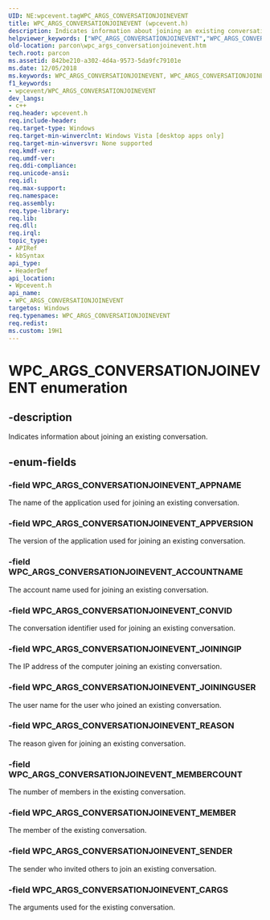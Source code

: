 ```yaml
---
UID: NE:wpcevent.tagWPC_ARGS_CONVERSATIONJOINEVENT
title: WPC_ARGS_CONVERSATIONJOINEVENT (wpcevent.h)
description: Indicates information about joining an existing conversation.helpviewer_keywords: ["WPC_ARGS_CONVERSATIONJOINEVENT","WPC_ARGS_CONVERSATIONJOINEVENT enumeration","WPC_ARGS_CONVERSATIONJOINEVENT_ACCOUNTNAME","WPC_ARGS_CONVERSATIONJOINEVENT_APPNAME","WPC_ARGS_CONVERSATIONJOINEVENT_APPVERSION","WPC_ARGS_CONVERSATIONJOINEVENT_CARGS","WPC_ARGS_CONVERSATIONJOINEVENT_CONVID","WPC_ARGS_CONVERSATIONJOINEVENT_JOININGIP","WPC_ARGS_CONVERSATIONJOINEVENT_JOININGUSER","WPC_ARGS_CONVERSATIONJOINEVENT_MEMBER","WPC_ARGS_CONVERSATIONJOINEVENT_MEMBERCOUNT","WPC_ARGS_CONVERSATIONJOINEVENT_REASON","WPC_ARGS_CONVERSATIONJOINEVENT_SENDER","parcon.wpc_args_conversationjoinevent","wpcevent/WPC_ARGS_CONVERSATIONJOINEVENT","wpcevent/WPC_ARGS_CONVERSATIONJOINEVENT_ACCOUNTNAME","wpcevent/WPC_ARGS_CONVERSATIONJOINEVENT_APPNAME","wpcevent/WPC_ARGS_CONVERSATIONJOINEVENT_APPVERSION","wpcevent/WPC_ARGS_CONVERSATIONJOINEVENT_CARGS","wpcevent/WPC_ARGS_CONVERSATIONJOINEVENT_CONVID","wpcevent/WPC_ARGS_CONVERSATIONJOINEVENT_JOININGIP","wpcevent/WPC_ARGS_CONVERSATIONJOINEVENT_JOININGUSER","wpcevent/WPC_ARGS_CONVERSATIONJOINEVENT_MEMBER","wpcevent/WPC_ARGS_CONVERSATIONJOINEVENT_MEMBERCOUNT","wpcevent/WPC_ARGS_CONVERSATIONJOINEVENT_REASON","wpcevent/WPC_ARGS_CONVERSATIONJOINEVENT_SENDER"]
old-location: parcon\wpc_args_conversationjoinevent.htm
tech.root: parcon
ms.assetid: 842be210-a302-4d4a-9573-5da9fc79101e
ms.date: 12/05/2018
ms.keywords: WPC_ARGS_CONVERSATIONJOINEVENT, WPC_ARGS_CONVERSATIONJOINEVENT enumeration, WPC_ARGS_CONVERSATIONJOINEVENT_ACCOUNTNAME, WPC_ARGS_CONVERSATIONJOINEVENT_APPNAME, WPC_ARGS_CONVERSATIONJOINEVENT_APPVERSION, WPC_ARGS_CONVERSATIONJOINEVENT_CARGS, WPC_ARGS_CONVERSATIONJOINEVENT_CONVID, WPC_ARGS_CONVERSATIONJOINEVENT_JOININGIP, WPC_ARGS_CONVERSATIONJOINEVENT_JOININGUSER, WPC_ARGS_CONVERSATIONJOINEVENT_MEMBER, WPC_ARGS_CONVERSATIONJOINEVENT_MEMBERCOUNT, WPC_ARGS_CONVERSATIONJOINEVENT_REASON, WPC_ARGS_CONVERSATIONJOINEVENT_SENDER, parcon.wpc_args_conversationjoinevent, wpcevent/WPC_ARGS_CONVERSATIONJOINEVENT, wpcevent/WPC_ARGS_CONVERSATIONJOINEVENT_ACCOUNTNAME, wpcevent/WPC_ARGS_CONVERSATIONJOINEVENT_APPNAME, wpcevent/WPC_ARGS_CONVERSATIONJOINEVENT_APPVERSION, wpcevent/WPC_ARGS_CONVERSATIONJOINEVENT_CARGS, wpcevent/WPC_ARGS_CONVERSATIONJOINEVENT_CONVID, wpcevent/WPC_ARGS_CONVERSATIONJOINEVENT_JOININGIP, wpcevent/WPC_ARGS_CONVERSATIONJOINEVENT_JOININGUSER, wpcevent/WPC_ARGS_CONVERSATIONJOINEVENT_MEMBER, wpcevent/WPC_ARGS_CONVERSATIONJOINEVENT_MEMBERCOUNT, wpcevent/WPC_ARGS_CONVERSATIONJOINEVENT_REASON, wpcevent/WPC_ARGS_CONVERSATIONJOINEVENT_SENDER
f1_keywords:
- wpcevent/WPC_ARGS_CONVERSATIONJOINEVENT
dev_langs:
- c++
req.header: wpcevent.h
req.include-header: 
req.target-type: Windows
req.target-min-winverclnt: Windows Vista [desktop apps only]
req.target-min-winversvr: None supported
req.kmdf-ver: 
req.umdf-ver: 
req.ddi-compliance: 
req.unicode-ansi: 
req.idl: 
req.max-support: 
req.namespace: 
req.assembly: 
req.type-library: 
req.lib: 
req.dll: 
req.irql: 
topic_type:
- APIRef
- kbSyntax
api_type:
- HeaderDef
api_location:
- Wpcevent.h
api_name:
- WPC_ARGS_CONVERSATIONJOINEVENT
targetos: Windows
req.typenames: WPC_ARGS_CONVERSATIONJOINEVENT
req.redist: 
ms.custom: 19H1
---
```


# WPC_ARGS_CONVERSATIONJOINEVENT enumeration


## -description


Indicates information about joining an existing conversation.


## -enum-fields




### -field WPC_ARGS_CONVERSATIONJOINEVENT_APPNAME

The name of the application used for joining an existing conversation.


### -field WPC_ARGS_CONVERSATIONJOINEVENT_APPVERSION

The version of the application used for joining an existing conversation.


### -field WPC_ARGS_CONVERSATIONJOINEVENT_ACCOUNTNAME

The account name used for joining an existing conversation.


### -field WPC_ARGS_CONVERSATIONJOINEVENT_CONVID

The conversation identifier used for joining an existing conversation.


### -field WPC_ARGS_CONVERSATIONJOINEVENT_JOININGIP

The IP address of the computer joining an existing conversation.


### -field WPC_ARGS_CONVERSATIONJOINEVENT_JOININGUSER

The user name for the user who joined an existing conversation.


### -field WPC_ARGS_CONVERSATIONJOINEVENT_REASON

The reason given for joining an existing conversation.


### -field WPC_ARGS_CONVERSATIONJOINEVENT_MEMBERCOUNT

The number of members in the existing conversation.


### -field WPC_ARGS_CONVERSATIONJOINEVENT_MEMBER

The member of the existing conversation.


### -field WPC_ARGS_CONVERSATIONJOINEVENT_SENDER

The sender who invited others to join an existing conversation.


### -field WPC_ARGS_CONVERSATIONJOINEVENT_CARGS

The arguments used for the existing conversation.

